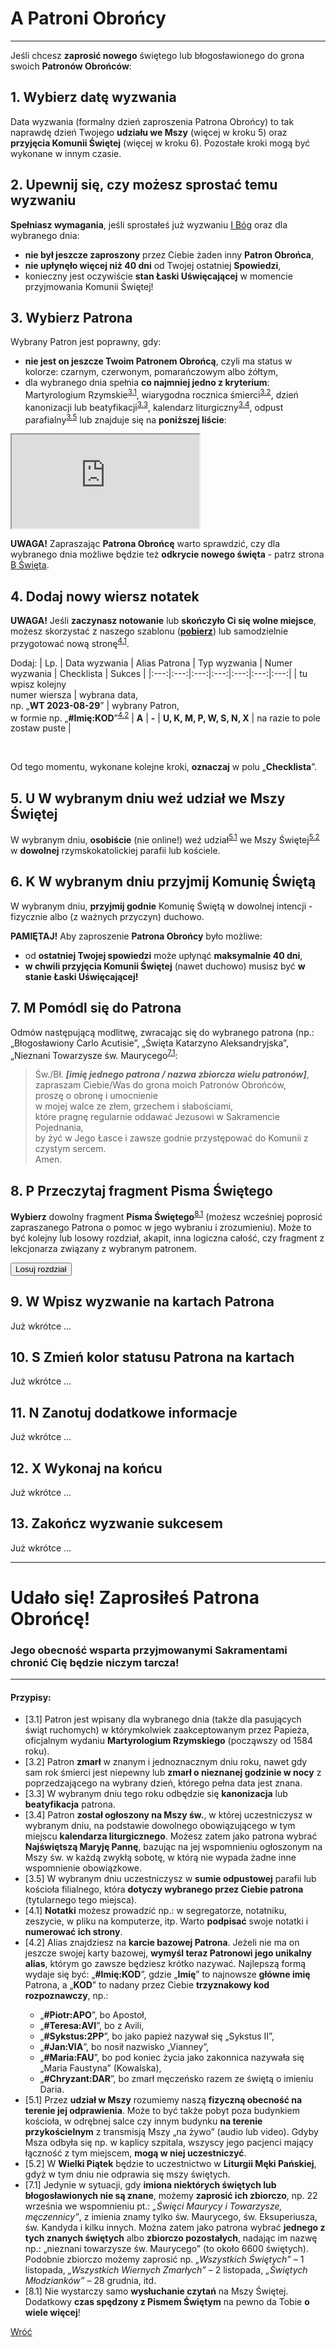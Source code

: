 # <span class="status status-list"><span class="status status-blue">A</span> Patroni Obrońcy</span>
---
Jeśli chcesz **zaprosić nowego** świętego lub błogosławionego do grona swoich **Patronów Obrońców**:
## <span class="step-number">1.</span> Wybierz datę wyzwania
<span class="selected-day-info">Data wyzwania</span> (formalny dzień zaproszenia Patrona Obrońcy) to tak naprawdę dzień Twojego **udziału we Mszy** (więcej w kroku 5) oraz **przyjęcia Komunii Świętej** (więcej w kroku 6). Pozostałe kroki mogą być wykonane w innym czasie.
## <span class="step-number">2.</span> Upewnij się, czy możesz sprostać temu wyzwaniu
**Spełniasz wymagania**, jeśli sprostałeś już wyzwaniu [<span class="status status-list"><span class="status status-god">I</span> Bóg</span>](bog.md) oraz dla <span class="selected-day-info">wybranego dnia</span>:
- **nie był jeszcze zaproszony** przez Ciebie żaden inny **Patron Obrońca**,
- **nie upłynęło więcej niż 40 dni** od Twojej ostatniej **Spowiedzi**,
- konieczny jest oczywiście **stan Łaski Uświęcającej** w momencie przyjmowania Komunii Świętej!
## <span class="step-number">3.</span> Wybierz Patrona
Wybrany Patron jest poprawny, gdy:
- **nie jest on jeszcze Twoim Patronem Obrońcą**, czyli ma status w kolorze: <span class="status status-black">czarnym</span>, <span class="status status-red">czerwonym</span>, <span class="status status-orange">pomarańczowym</span> albo <span class="status status-yellow">żółtym</span>,
- dla <span class="selected-day-info">wybranego dnia</span> spełnia **co najmniej jedno z kryterium**: Martyrologium Rzymskie<sup class="ref">[3.1](#ref-3-1-patroni-obroncy)</sup>, wiarygodna rocznica śmierci<sup class="ref">[3.2](#ref-3-2-patroni-obroncy)</sup>, dzień kanonizacji lub beatyfikacji<sup class="ref">[3.3](#ref-3-3-patroni-obroncy)</sup>, kalendarz liturgiczny<sup class="ref">[3.4](#ref-3-4-patroni-obroncy)</sup>, odpust parafialny<sup class="ref">[3.5](#ref-3-5-patroni-obroncy)</sup> lub znajduje się na **poniższej liście**:  
<iframe id="my-patrons-for-today" src="https://pl.patrons.space/dates/list-of-patrons-and-feasts?content-only=1"></iframe>

**UWAGA!** Zapraszając **Patrona Obrońcę** warto sprawdzić, czy dla <span class="selected-day-info">wybranego dnia</span> możliwe będzie też **odkrycie nowego święta** - patrz strona [<span class="status status-list"><span class="status status-white">B</span> Święta</span>](swieta.md).
## <span class="step-number">4.</span> Dodaj nowy wiersz notatek
**UWAGA!** Jeśli **zaczynasz notowanie** lub **skończyło Ci się wolne miejsce**, możesz skorzystać z naszego szablonu ([**pobierz**](pl/pdf/notatki.pdf)) lub samodzielnie przygotować nową stronę<sup class="ref">[4.1](#ref-4-1-patroni-obroncy)</sup>.

Dodaj:
| Lp. | Data wyzwania | Alias Patrona | Typ wyzwania | Numer wyzwania | Checklista | Sukces |
|:---:|:---:|:---:|:---:|:---:|:---:|:---:|
| tu wpisz kolejny<br />numer wiersza | wybrana data,<br />np. „**WT 2023-08-29**” | wybrany Patron,<br />w formie np. „**#Imię:KOD**”<sup class="ref">[4.2](#ref-4-2-patroni-obroncy)</sup> | **A** | **-** | **U, K, M, P, W, S, N, X** | na razie to pole<br />zostaw puste |

<br />

Od tego momentu, wykonane kolejne kroki, **oznaczaj** w polu „**Checklista**”.
## <span class="step-number">5.</span> <span class="step-letter">U</span> W wybranym dniu weź udział we Mszy Świętej
W <span class="selected-day-info">wybranym dniu</span>, **osobiście** (nie online!) weź udział<sup class="ref">[5.1](#ref-5-1-patroni-obroncy)</sup> we Mszy Świętej<sup class="ref">[5.2](#ref-5-2-patroni-obroncy)</sup> w **dowolnej** rzymskokatolickiej parafii lub kościele.
## <span class="step-number">6.</span> <span class="step-letter">K</span> W wybranym dniu przyjmij Komunię Świętą
W <span class="selected-day-info">wybranym dniu</span>, **przyjmij godnie** Komunię Świętą w dowolnej intencji - fizycznie albo (z ważnych przyczyn) duchowo.

**PAMIĘTAJ!** Aby zaproszenie **Patrona Obrońcy** było możliwe:
- od **ostatniej Twojej spowiedzi** może upłynąć **maksymalnie 40 dni**,
- **w chwili przyjęcia Komunii Świętej** (nawet duchowo) musisz być **w stanie Łaski Uświęcającej!**
## <span class="step-number">7.</span> <span class="step-letter">M</span> Pomódl się do Patrona
Odmów następującą modlitwę, zwracając się do wybranego patrona (np.: „Błogosławiony Carlo Acutisie”, „Święta Katarzyno Aleksandryjska”, „Nieznani Towarzysze św. Maurycego<sup class="ref">[7.1](#ref-7-1-patroni-obroncy)</sup>:
> Św./Bł. _**[imię jednego patrona / nazwa zbiorcza wielu patronów]**_,  
> zapraszam Ciebie/Was do grona moich Patronów Obrońców,  
> proszę o obronę i umocnienie  
> w mojej walce ze złem, grzechem i słabościami,  
> które pragnę regularnie oddawać Jezusowi w Sakramencie Pojednania,  
> by żyć w Jego Łasce i zawsze godnie przystępować do Komunii z czystym sercem.  
> Amen.
## <span class="step-number">8.</span> <span class="step-letter">P</span> Przeczytaj fragment Pisma Świętego
**Wybierz** dowolny fragment **Pisma Świętego**<sup class="ref">[8.1](#ref-8-1-patroni-obroncy)</sup> (możesz wcześniej poprosić zapraszanego Patrona o pomoc w jego wybraniu i zrozumieniu). Może to być kolejny lub losowy rozdział, akapit, inna logiczna całość, czy fragment z lekcjonarza związany z wybranym patronem.

<div class="centered"><button class="button btn" id="random-bible-chapter" onclick="setRandomBibleChapter('pl')">Losuj rozdział</button></div>

## <span class="step-number">9.</span> <span class="step-letter">W</span> Wpisz wyzwanie na kartach Patrona
Już wkrótce ...
## <span class="step-number">10.</span> <span class="step-letter">S</span> Zmień kolor statusu Patrona na kartach
Już wkrótce ...
## <span class="step-number">11.</span> <span class="step-letter">N</span> Zanotuj dodatkowe informacje
Już wkrótce ...
## <span class="step-number">12.</span> <span class="step-letter">X</span> Wykonaj na końcu
Już wkrótce ...
## <span class="step-number">13.</span> Zakończ wyzwanie sukcesem
Już wkrótce ...

---
# Udało się! Zaprosiłeś **Patrona Obrońcę**!
### Jego obecność wsparta przyjmowanymi Sakramentami chronić Cię będzie niczym tarcza!
---
#### Przypisy:
- <span id="ref-3-1-patroni-obroncy">[3.1] Patron jest wpisany dla <span class="selected-day-info">wybranego dnia</span> (także dla pasujących świąt ruchomych) w którymkolwiek zaakceptowanym przez Papieża, oficjalnym wydaniu **Martyrologium Rzymskiego** (począwszy od 1584 roku).</span>
- <span id="ref-3-2-patroni-obroncy">[3.2] Patron **zmarł** w znanym i jednoznacznym <span class="selected-day-info">dniu</span> roku, nawet gdy sam rok śmierci jest niepewny lub **zmarł o nieznanej godzinie w nocy** z poprzedzającego na <span class="selected-day-info">wybrany dzień</span>, którego pełna data jest znana.</span>
- <span id="ref-3-3-patroni-obroncy">[3.3] W <span class="selected-day-info">wybranym dniu</span> tego roku odbędzie się **kanonizacja** lub **beatyfikacja** patrona.</span>
- <span id="ref-3-4-patroni-obroncy">[3.4] Patron **został ogłoszony na Mszy św.**, w której uczestniczysz w <span class="selected-day-info">wybranym dniu</span>, na podstawie dowolnego obowiązującego w tym miejscu **kalendarza liturgicznego**. Możesz zatem jako patrona wybrać **Najświętszą Maryję Pannę**, bazując na jej wspomnieniu ogłoszonym na Mszy św. w każdą zwykłą sobotę, w którą nie wypada żadne inne wspomnienie obowiązkowe.</span>
- <span id="ref-3-5-patroni-obroncy">[3.5] W <span class="selected-day-info">wybranym dniu</span> uczestniczysz w **sumie odpustowej** parafii lub kościoła filialnego, która **dotyczy wybranego przez Ciebie patrona** (tytularnego tego miejsca).</span>
- <span id="ref-4-1-patroni-obroncy">[4.1] **Notatki** możesz prowadzić np.: w segregatorze, notatniku, zeszycie, w pliku na komputerze, itp. Warto **podpisać** swoje notatki i **numerować ich strony**.</span>
- <span id="ref-4-2-patroni-obroncy">[4.2] Alias znajdziesz na **karcie bazowej Patrona**. Jeżeli nie ma on jeszcze swojej karty bazowej, **wymyśl teraz Patronowi jego unikalny alias**, którym go zawsze będziesz krótko nazywać. Najlepszą formą wydaje się być: „**#Imię:KOD**”, gdzie „**Imię**” to najnowsze **główne imię** Patrona, a „**KOD**” to nadany przez Ciebie **trzyznakowy kod rozpoznawczy**, np.:
  - „**#Piotr:APO**”, bo Apostoł,
  - „**#Teresa:AVI**”, bo z Avili,
  - „**#Sykstus:2PP**”, bo jako papież nazywał się „Sykstus II”,
  - „**#Jan:VIA**”, bo nosił nazwisko „Vianney”,
  - „**#Maria:FAU**”, bo pod koniec życia jako zakonnica nazywała się „Maria Faustyna” (Kowalska),
  - „**#Chryzant:DAR**”, bo zmarł męczeńsko razem ze świętą o imieniu Daria.
  </span>
- <span id="ref-5-1-patroni-obroncy">[5.1] Przez **udział w Mszy** rozumiemy naszą **fizyczną obecność na terenie jej odprawienia**. Może to być także pobyt poza budynkiem kościoła, w odrębnej salce czy innym budynku **na terenie przykościelnym** z transmisją Mszy „na żywo” (audio lub video). Gdyby Msza odbyła się np. w kaplicy szpitala, wszyscy jego pacjenci mający łączność z tym miejscem, **mogą w niej uczestniczyć**.</span>
- <span id="ref-5-2-patroni-obroncy">[5.2] W **Wielki Piątek** będzie to uczestnictwo w **Liturgii Męki Pańskiej**, gdyż w tym dniu nie odprawia się mszy świętych.</span>
- <span id="ref-7-1-patroni-obroncy">[7.1] Jedynie w sytuacji, gdy **imiona niektórych świętych lub błogosławionych nie są znane**, możemy **zaprosić ich zbiorczo**, np. 22 września we wspomnieniu pt.: _„Święci Maurycy i Towarzysze, męczennicy”_, z imienia znamy tylko św. Maurycego, św. Eksuperiusza, św. Kandyda i kilku innych. Można zatem jako patrona wybrać **jednego z tych znanych świętych** albo **zbiorczo pozostałych**, nadając im nazwę np.: „nieznani towarzysze św. Maurycego” (to około 6600 świętych). Podobnie zbiorczo możemy zaprosić np. _„Wszystkich Świętych”_ – 1 listopada, _„Wszystkich Wiernych Zmarłych”_ – 2 listopada, _„Świętych Młodzianków”_ – 28 grudnia, itd.</span>
- <span id="ref-8-1-patroni-obroncy">[8.1] Nie wystarczy samo **wysłuchanie czytań** na Mszy Świętej. Dodatkowy **czas spędzony z Pismem Świętym** na pewno da Tobie **o wiele więcej**!</span>
</span>
<!--- <span id="ref-x-1-patroni-obroncy">[x.1] ...-->
<!--</span>-->




<!--- Jeżeli w danym wspomnieniu jest podanych więcej patronów zbiorowo, to można każdorazowo zaprosić tylko jednego z nich. Następnych będziemy mogli zaprosić dopiero w dniu kolejnego ich wspomnienia, np. za rok, choć często będzie to możliwe wcześniej. Przykładowo 20 września wybierając wspomnienie pt.: _„Święci męczennicy Andrzej Kim Tae-gŏn, prezbiter, Paweł Chŏng Ha-sang i Towarzysze”_, można zaprosić albo wspomnianego owego Andrzeja albo Pawła albo jednego dowolnego ze znanych z imienia ich 101 pozostałych koreańskich towarzyszy (np. św. Antoniego Daveluya),-->
<!--- Jeżeli dany patron jest wspominany wiele razy w ciągu roku pod różnymi tytułami, zapraszamy go i zapisujemy na listę **Patronów Obrońców** tylko raz **bez tego tytułu**. Tytuły będziemy niezależnie uzupełniać na liście [<span class="status status-list"><span class="status status-white">B</span> Święta</span>](swieta_ex.md) w dniach ich wspomnień. Przykładami patronów z tytułami są: Najświętsza Maryja Panna _„Wniebowzięta”_ (od święta _„Wniebowzięcia Najświętszej Maryi Panny”_) - 15 sierpnia, Najświętsza Maryja Panna _„Różańcowa”_ – 7 października, Najświętsza Maryja Panna _„Wspomożycielka Wiernych”_ – 24 maja, św. Józef _„Oblubieniec Najświętszej Maryi Panny”_ – 19 marca, św. Józef _„Rzemieślnik”_ – 1 maja, itd.-->

<!--- Orientacyjny kalendarz liturgiczny dla Polski wraz z linkami do kalendarzy diecezjalnych można znaleźć na stronie [GCatholic.org](http://www.gcatholic.org/calendar/2023/PL-pl.htm).-->
<!--- Lista kanonizacji i beatyfikacji Kościoła Katolickiego znajduje się także na stronie [GCatholic.org](http://www.gcatholic.org/saints/index.htm).-->


[Wróć](javascript:back())



